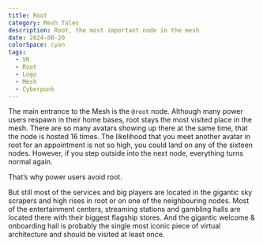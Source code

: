 ```yaml
---
title: Root
category: Mesh Tales
description: Root, the most important node in the mesh
date: 2024-08-20
colorSpace: cyan
tags:
  - VR
  - Root
  - Logo
  - Mesh
  - Cyberpunk
---
```


The main entrance to the Mesh is the `@root` node. Although many power users
respawn in their home bases, root stays the most visited place in the mesh.
There are so many avatars showing up there at the same time, that the node is
hosted 16 times. The likelihood that you meet another avatar in root for an
appointment is not so high, you could land on any of the sixteen nodes. However,
if you step outside into the next node, everything turns normal again.

That’s why power users avoid root.

But still most of the services and big players are located in the gigantic sky
scrapers and high rises in root or on one of the neighbouring nodes. Most of the
entertainment centers, streaming stations and gambling halls are located there
with their biggest flagship stores. And the gigantic welcome & onboarding hall
is probably the single most iconic piece of virtual architecture and should be
visited at least once.

